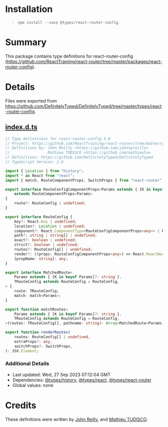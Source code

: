 # Installation
> `npm install --save @types/react-router-config`

# Summary
This package contains type definitions for react-router-config (https://github.com/ReactTraining/react-router/tree/master/packages/react-router-config).

# Details
Files were exported from https://github.com/DefinitelyTyped/DefinitelyTyped/tree/master/types/react-router-config.
## [index.d.ts](https://github.com/DefinitelyTyped/DefinitelyTyped/tree/master/types/react-router-config/index.d.ts)
````ts
// Type definitions for react-router-config 5.0
// Project: https://github.com/ReactTraining/react-router/tree/master/packages/react-router-config, https://github.com/reacttraining/react-router
// Definitions by: John Reilly <https://github.com/johnnyreilly>
//                 Mathieu TUDISCO <https://github.com/mathieutu>
// Definitions: https://github.com/DefinitelyTyped/DefinitelyTyped
// TypeScript Version: 2.8

import { Location } from "history";
import * as React from "react";
import { match, RouteComponentProps, SwitchProps } from "react-router";

export interface RouteConfigComponentProps<Params extends { [K in keyof Params]?: string } = {}>
    extends RouteComponentProps<Params>
{
    route?: RouteConfig | undefined;
}

export interface RouteConfig {
    key?: React.Key | undefined;
    location?: Location | undefined;
    component?: React.ComponentType<RouteConfigComponentProps<any>> | React.ComponentType | undefined;
    path?: string | string[] | undefined;
    exact?: boolean | undefined;
    strict?: boolean | undefined;
    routes?: RouteConfig[] | undefined;
    render?: ((props: RouteConfigComponentProps<any>) => React.ReactNode) | undefined;
    [propName: string]: any;
}

export interface MatchedRoute<
    Params extends { [K in keyof Params]?: string },
    TRouteConfig extends RouteConfig = RouteConfig,
> {
    route: TRouteConfig;
    match: match<Params>;
}

export function matchRoutes<
    Params extends { [K in keyof Params]?: string },
    TRouteConfig extends RouteConfig = RouteConfig,
>(routes: TRouteConfig[], pathname: string): Array<MatchedRoute<Params, TRouteConfig>>;

export function renderRoutes(
    routes: RouteConfig[] | undefined,
    extraProps?: any,
    switchProps?: SwitchProps,
): JSX.Element;

````

### Additional Details
 * Last updated: Wed, 27 Sep 2023 07:12:04 GMT
 * Dependencies: [@types/history](https://npmjs.com/package/@types/history), [@types/react](https://npmjs.com/package/@types/react), [@types/react-router](https://npmjs.com/package/@types/react-router)
 * Global values: none

# Credits
These definitions were written by [John Reilly](https://github.com/johnnyreilly), and [Mathieu TUDISCO](https://github.com/mathieutu).
